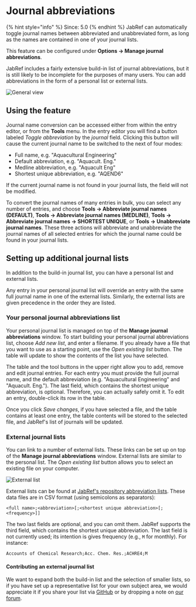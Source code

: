 # Journal abbreviations

{% hint style="info" %}
Since: 5.0
{% endhint %}
JabRef can automatically toggle journal names between abbreviated and unabbreviated form, as long as the names are contained in one of your journal lists.

This feature can be configured under **Options → Manage journal abbreviations**.

JabRef includes a fairly extensive build-in list of journal abbreviations, but it is still likely to be incomplete for the purposes of many users. You can add abbreviations in the form of a personal list or external lists.

![General view](./images/JournalAbbreviations.png)

## Using the feature

Journal name conversion can be accessed either from within the entry editor, or from the **Tools** menu. In the entry editor you will find a button labeled _Toggle abbreviation_ by the _journal_ field. Clicking this button will cause the current journal name to be switched to the next of four modes:

*   Full name, e.g. "Aquacultural Engineering"
*   Default abbreviation, e.g. "Aquacult. Eng."
*   Medline abbreviation, e.g. "Aquacult Eng"
*   Shortest unique abbreviation, e.g. "AQEND6"

If the current journal name is not found in your journal lists, the field will not be modified.

To convert the journal names of many entries in bulk, you can select any number of entries, and choose **Tools → Abbreviate journal names \(DEFAULT\)**, **Tools → Abbreviate journal names \(MEDLINE\)**, **Tools → Abbreviate journal names → SHORTEST UNIQUE**,  or **Tools → Unabbreviate journal names**. These three actions will abbreviate and unabbreviate the journal names of all selected entries for which the journal name could be found in your journal lists.

## Setting up additional journal lists

In addition to the build-in journal list, you can have a personal list and external lists.

Any entry in your personal journal list will override an entry with the same full journal name in one of the external lists. Similarly, the external lists are given precedence in the order they are listed.

### Your personal journal abbreviations list

Your personal journal list is managed on top of the **Manage journal abbreviations** window. To start building your personal journal abbreviations list, choose *Add new list*, and enter a filename. If you already have a file that you want to use as a starting point, use the *Open existing list* button. The table will update to show the contents of the list you have selected.

The table and the tool buttons in the upper right allow you to add, remove and edit journal entries. For each entry you must provide the full journal name, and the default abbreviation \(e.g. "Aquacultural Engineering" and "Aquacult. Eng."\). The last field, which contains the shortest unique abbreviation, is optional. Therefore, you can actually safely omit it. To edit an entry, double-click its row in the table.

Once you click _Save changes_, if you have selected a file, and the table contains at least one entry, the table contents will be stored to the selected file, and JabRef's list of journals will be updated.

### External journal lists

You can link to a number of external lists. These links can be set up on top of the **Manage journal abbreviations** window. External lists are similar to the personal list. The *Open existing list* button allows you to select an existing file on your computer.

![External list](./images/JournalAbbreviations-ExternalList.png)

External lists can be found at [JabRef's repository abbreviation lists](http://abbrv.jabref.org). These data files are in CSV format (using semicolons as separators):

    <full name>;<abbreviation>[;<shortest unique abbreviation>[;<frequency>]]

The two last fields are optional, and you can omit them. JabRef supports the third field, which contains the shortest unique abbreviation. The last field is not currently used; its intention is gives frequency (e.g., `M` for monthly). For instance:

    Accounts of Chemical Research;Acc. Chem. Res.;ACHRE4;M

#### Contributing an external journal list

We want to expand both the build-in list and the selection of smaller lists, so if you have set up a representative list for your own subject area, we would appreciate it if you share your list via [GitHub](http://github.com/JabRef/abbrv.jabref.org) or by dropping a note on [our forum](http://discourse.jabref.org/).

